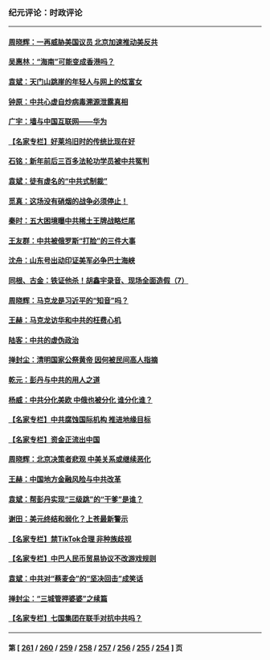 ### 纪元评论：时政评论
---
#### [周晓辉：一再威胁美国议员 北京加速推动美反共](../../pages/nsc1025/n13969729.md) 
#### [吴惠林：“海南”可能变成香港吗？](../../pages/nsc1025/n13969732.md) 
#### [袁斌：天门山跳崖的年轻人与网上的炫富女](../../pages/nsc1025/n13969668.md) 
#### [钟原：中共心虚自炒病毒溯源泄露真相](../../pages/nsc1025/n13969320.md) 
#### [广宇：墙与中国互联网——华为](../../pages/nsc1025/n13969142.md) 
#### [【名家专栏】好莱坞旧时的传统比现在好](../../pages/nsc1025/n13960340.md) 
#### [石铭：新年前后三百多法轮功学员被中共冤判](../../pages/nsc1025/n13968963.md) 
#### [袁斌：徒有虚名的“中共式制裁”](../../pages/nsc1025/n13968957.md) 
#### [觅真：这场没有硝烟的战争必须停止！](../../pages/nsc1025/n13968940.md) 
#### [秦时：五大困境曝中共稀土王牌战略烂尾](../../pages/nsc1025/n13968460.md) 
#### [王友群：中共被俄罗斯“打脸”的三件大事](../../pages/nsc1025/n13968416.md) 
#### [沈舟：山东号出动印证美军必争巴士海峡](../../pages/nsc1025/n13968378.md) 
#### [同根、古金：铁证他杀！胡鑫宇录音、现场全面造假（7）](../../pages/nsc1025/n13968371.md) 
#### [周晓辉：马克龙是习近平的“知音”吗？](../../pages/nsc1025/n13968399.md) 
#### [王赫：马克龙访华和中共的枉费心机](../../pages/nsc1025/n13968019.md) 
#### [陆客：中共的虚伪政治](../../pages/nsc1025/n13968215.md) 
#### [掸封尘：清明国家公祭黄帝 因何被民间高人指摘](../../pages/nsc1025/n13968113.md) 
#### [乾元：彭丹与中共的用人之道](../../pages/nsc1025/n13967978.md) 
#### [杨威：中共分化美欧 中俄也被分化 谁分化谁？](../../pages/nsc1025/n13967806.md) 
#### [【名家专栏】中共腐蚀国际机构 推进地缘目标](../../pages/nsc1025/n13966666.md) 
#### [【名家专栏】资金正流出中国](../../pages/nsc1025/n13965018.md) 
#### [周晓辉：北京决策者悲观 中美关系或继续恶化](../../pages/nsc1025/n13967688.md) 
#### [王赫：中国地方金融风险与中共改革](../../pages/nsc1025/n13967231.md) 
#### [袁斌：帮彭丹实现“三级跳”的“干爹”是谁？](../../pages/nsc1025/n13967265.md) 
#### [谢田：美元终结和弱化？上苍最新警示](../../pages/nsc1025/n13966932.md) 
#### [【名家专栏】禁TikTok合理 非种族歧视](../../pages/nsc1025/n13966676.md) 
#### [【名家专栏】中巴人民币贸易协议不改游戏规则](../../pages/nsc1025/n13966628.md) 
#### [袁斌：中共对“蔡麦会”的“坚决回击”成笑话](../../pages/nsc1025/n13966372.md) 
#### [掸封尘：“三城管押婆婆”之续篇](../../pages/nsc1025/n13966294.md) 
#### [【名家专栏】七国集团在联手对抗中共吗？](../../pages/nsc1025/n13965757.md) 

---
#### 第 [ [261](./261.md) / [260](./260.md) / [259](./259.md) / [258](./258.md) / [257](./257.md) / [256](./256.md) / [255](./255.md) / [254](./254.md) ] 页

